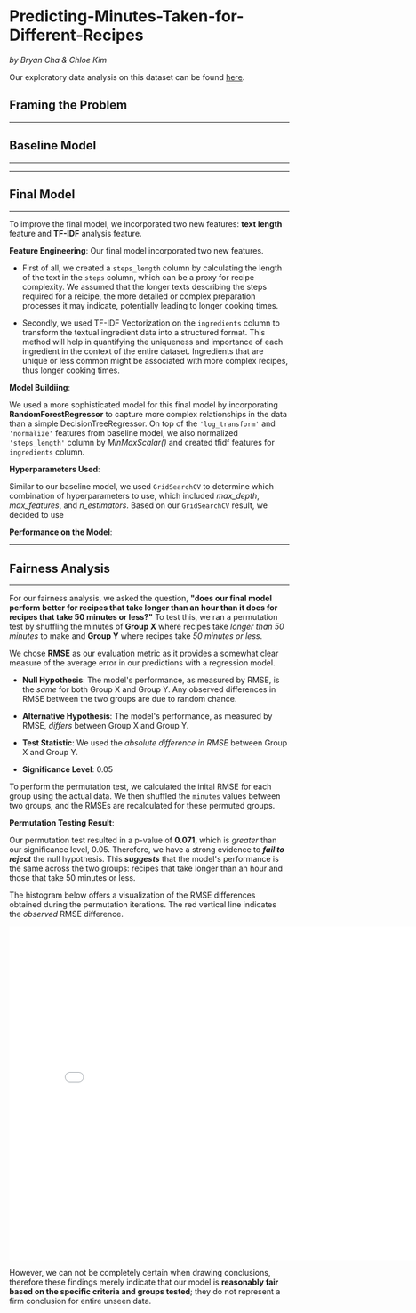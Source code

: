 # Predicting-Minutes-Taken-for-Different-Recipes

*by Bryan Cha & Chloe Kim*

Our exploratory data analysis on this dataset can be found [here](https://sek034.github.io/Impact-of-Number-of-Nutritions/).

## Framing the Problem
---

## Baseline Model
---

---
## Final Model
---
To improve the final model, we incorporated two new features: **text length** feature and **TF-IDF** analysis feature. 

**Feature Engineering**: 
Our final model incorporated two new features. 

- First of all, we created a `steps_length` column by calculating the length of the text in the `steps` column, which can be a proxy for recipe complexity. We assumed that the longer texts describing the steps required for a reicipe, the more detailed or complex preparation processes it may indicate, potentially leading to longer cooking times. 

- Secondly, we used TF-IDF Vectorization on the `ingredients` column to transform the textual ingredient data into a structured format. This method will help in quantifying the uniqueness and importance of each ingredient in the context of the entire dataset. Ingredients that are unique or less common might be associated with more complex recipes, thus longer cooking times.

**Model Buildiing**: 

We used a more sophisticated model for this final model by incorporating **RandomForestRegressor** to capture more complex relationships in the data than a simple DecisionTreeRegressor. On top of the `'log_transform'` and `'normalize'` features from baseline model, we also normalized `'steps_length'` column by *MinMaxScalar()* and created tfidf features for `ingredients` column. 

**Hyperparameters Used**: 

Similar to our baseline model, we used `GridSearchCV` to determine which combination of hyperparameters to use, which included *max_depth*, *max_features*, and *n_estimators*. Based on our `GridSearchCV` result, we decided to use  

**Performance on the Model**: 

---
## Fairness Analysis
---
For our fairness analysis, we asked the question, **"does our final model perform better for recipes that take longer than an hour than it does for recipes that take 50 minutes or less?"** To test this, we ran a permutation test by shuffling the minutes of **Group X** where recipes take *longer than 50 minutes* to make and **Group Y** where recipes take *50 minutes or less*. 

We chose **RMSE** as our evaluation metric as it provides a somewhat clear measure of the average error in our predictions with a regression model. 

- **Null Hypothesis**: The model's performance, as measured by RMSE, is the *same* for both Group X and Group Y. Any observed differences in RMSE between the two groups are due to random chance.

- **Alternative Hypothesis**: The model's performance, as measured by RMSE, *differs* between Group X and Group Y. 

- **Test Statistic**: We used the *absolute difference in RMSE* between Group X and Group Y.
  
- **Significance Level**: 0.05

To perform the permutation test, we calculated the inital RMSE for each group using the actual data. We then shuffled the `minutes` values between two groups, and the RMSEs are recalculated for these permuted groups. 

**Permutation Testing Result**:

Our permutation test resulted in a p-value of **0.071**, which is *greater* than our significance level, 0.05. Therefore, we have a strong evidence to ***fail to reject*** the null hypothesis. This ***suggests*** that the model's performance is the same across the two groups: recipes that take longer than an hour and those that take 50 minutes or less.

The histogram below offers a visualization of the RMSE differences obtained during the permutation iterations. The red vertical line indicates the *observed* RMSE difference. 

<iframe src="graphs/fig_perm.html" width=800 height=600 frameBorder=0></iframe>


However, we can not be completely certain when drawing conclusions, therefore these findings merely indicate that our model is **reasonably fair based on the specific criteria and groups tested**; they do not represent a firm conclusion for entire unseen data. 
